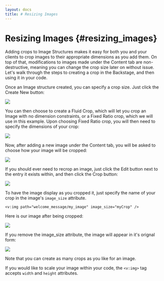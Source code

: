 ```yaml
---
layout: docs
title: # Resizing Images
---
```


# Resizing Images {#resizing_images}

Adding crops to Image Structures makes it easy for both you and your
clients to crop images to their appropriate dimensions as you add them.
On top of that, modifications to images made under the Content tab are
non-destructive, meaning you can change the crop size later on without
issue. Let's walk through the steps to creating a crop in the Backstage,
and then using it in your code.

Once an Image structure created, you can specify a crop size. Just click
the Create New button:

![](assets/images/screenshots/the_website/cookbook/crop_create_new.png)

You can then choose to create a Fluid Crop, which will let you crop an
Image with no dimension constraints, or a Fixed Ratio crop, which we
will use in this example. Upon choosing Fixed Ratio crop, you will then
need to specify the dimensions of your crop:

![](assets/images/screenshots/the_website/cookbook/crop_size.png)

Now, after adding a new image under the Content tab, you will be asked
to choose how your image will be cropped:

![](assets/images/screenshots/the_website/cookbook/crop_specify.png)

If you should ever need to recrop an image, just click the Edit button
next to the entry it exists within, and then click the Crop button:

![](assets/images/screenshots/the_website/cookbook/crop_edit_button.png)

To have the image display as you cropped it, just specify the name of
your crop in the image's `image_size` attribute.

    <v:img path="welcome_message/my_image" image_size="myCrop" />

Here is our image after being cropped:

![](assets/images/screenshots/the_website/cookbook/crop_after.png)

If you remove the image\_size attribute, the image will appear in it's
orignal form:

![](assets/images/screenshots/the_website/cookbook/crop_before.png)

Note that you can create as many crops as you like for an image.

If you would like to scale your image within your code, the `<v:img>`
tag accepts `width` and `height` attributes.
